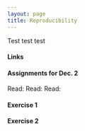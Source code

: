 ```yaml
---
layout: page
title: Reproducibility
---
```


Test test test

#### Links

#### Assignments for Dec. 2

Read:
Read: 
Read: 

#### Exercise 1

#### Exercise 2